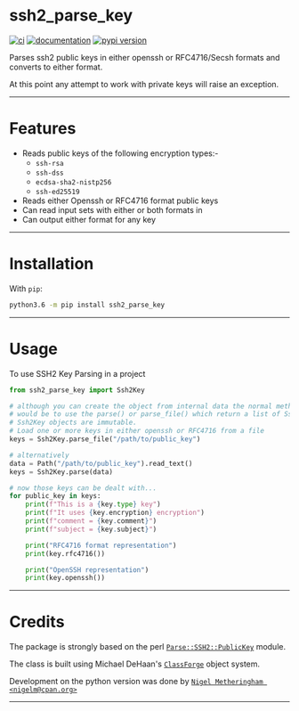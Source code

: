 # ssh2_parse_key

[![ci](https://img.shields.io/travis/nigelm/ssh2_parse_key.svg)](https://travis-ci.com/nigelm/ssh2_parse_key)
[![documentation](https://readthedocs.org/projects/ssh2-parse-key/badge/?version=latest)](https://ssh2-parse-key.readthedocs.io/en/latest/)
[![pypi version](https://img.shields.io/pypi/v/ssh2_parse_key.svg)](https://pypi.python.org/pypi/ssh2_parse_key)

Parses ssh2 public keys in either openssh or RFC4716/Secsh formats and
converts to either format.

At this point any attempt to work with private keys will raise an exception.

----

# Features

- Reads public keys of the following encryption types:-
    - `ssh-rsa`
    - `ssh-dss`
    - `ecdsa-sha2-nistp256`
    - `ssh-ed25519`
- Reads either Openssh or RFC4716 format public keys
- Can read input sets with either or both formats in
- Can output either format for any key

----

# Installation

With `pip`:
```bash
python3.6 -m pip install ssh2_parse_key
```

----

# Usage

To use SSH2 Key Parsing in a project

```python
from ssh2_parse_key import Ssh2Key

# although you can create the object from internal data the normal method
# would be to use the parse() or parse_file() which return a list of Ssh2Key objects.
# Ssh2Key objects are immutable.
# Load one or more keys in either openssh or RFC4716 from a file
keys = Ssh2Key.parse_file("/path/to/public_key")

# alternatively
data = Path("/path/to/public_key").read_text()
keys = Ssh2Key.parse(data)

# now those keys can be dealt with...
for public_key in keys:
    print(f"This is a {key.type} key")
    print(f"It uses {key.encryption} encryption")
    print(f"comment = {key.comment}")
    print(f"subject = {key.subject}")

    print("RFC4716 format representation")
    print(key.rfc4716())

    print("OpenSSH representation")
    print(key.openssh())
```

----

# Credits

The package is strongly based on the perl [`Parse::SSH2::PublicKey`](https://metacpan.org/pod/Parse::SSH2::PublicKey) module.

The class is built using Michael DeHaan's [`ClassForge`](https://classforge.io/) object system.

Development on the python version was done by [`Nigel Metheringham <nigelm@cpan.org>`](https://github.com/nigelm/)

----
